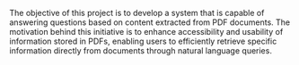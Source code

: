 The objective of this project is to develop a system that is capable of answering questions based on content extracted from PDF documents. The motivation behind this initiative is to enhance accessibility and usability of information stored in PDFs, enabling users to efficiently retrieve specific information directly from documents through natural language queries.
